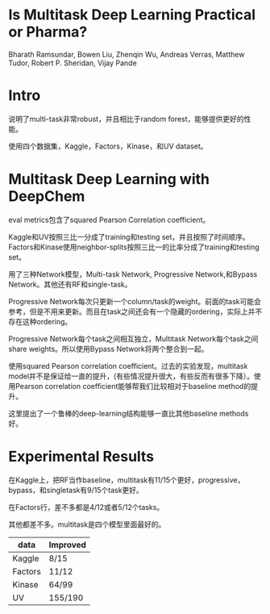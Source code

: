 # Is Multitask Deep Learning Practical or Pharma?

Bharath Ramsundar, Bowen Liu, Zhenqin Wu, Andreas Verras, Matthew Tudor, Robert P. Sheridan, Vijay Pande

# Intro

说明了multi-task非常robust，并且相比于random forest，能够提供更好的性能。

使用四个数据集，Kaggle，Factors，Kinase，和UV dataset。

# Multitask Deep Learning with DeepChem

eval metrics包含了squared Pearson Correlation coefficient。

Kaggle和UV按照三比一分成了training和testing set，并且按照了时间顺序。Factors和Kinase使用neighbor-splits按照三比一的比率分成了training和testing set。

用了三种Network模型，Multi-task Network, Progressive Network,和Bypass Network。其他还有RF和single-task。

Progressive Network每次只更新一个column/task的weight。前面的task可能会参考，但是不用来更新。而且在task之间还会有一个隐藏的ordering，实际上并不存在这种ordering。

Progressive Network每个task之间相互独立，Multitask Network每个task之间share weights。所以使用Bypass Network将两个整合到一起。

使用squared Pearson correlation coefficient。过去的实验发现，multitask model并不是保证给一直的提升，(有些情况提升很大，有些反而有很多下降）。使用Pearson correlation coefficient能够帮我们比较相对于baseline method的提升。

这里提出了一个鲁棒的deep-learning结构能够一直比其他baseline methods好。

# Experimental Results

在Kaggle上，把RF当作baseline，multitask有11/15个更好，progressive，bypass，和singletask有9/15个task更好。

在Factors行，差不多都是4/12或者5/12个tasks。

其他都差不多。multitask是四个模型里面最好的。

| data | Improved |
| ---- | ---- |
| Kaggle | 8/15 |
| Factors | 11/12 |
| Kinase | 64/99 |
| UV | 155/190 |